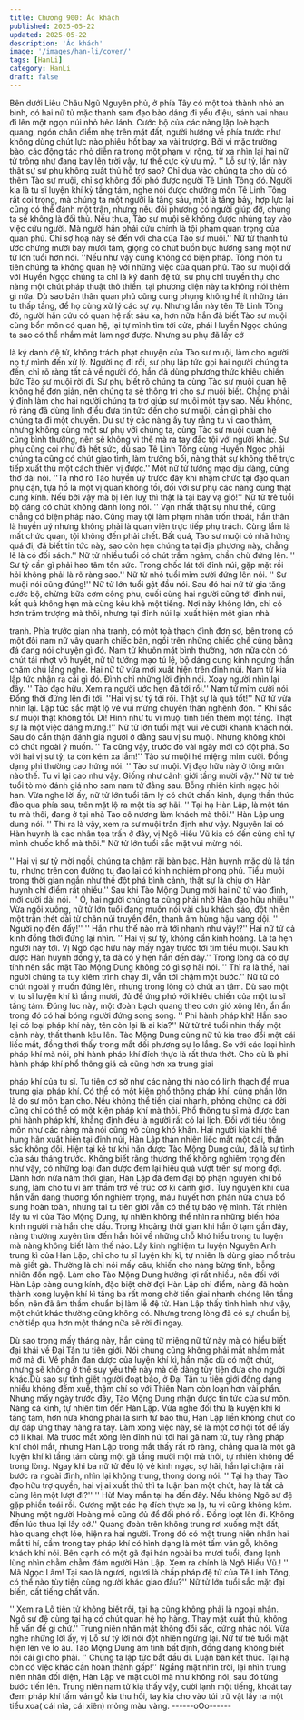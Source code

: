 ```yaml
---
title: Chương 900: Ác khách
published: 2025-05-22
updated: 2025-05-22
description: 'Ác khách'
image: '/images/han-li/cover/'
tags: [HanLi]
category: HanLi
draft: false
---
```


Bên dưới Liêu Châu Ngũ Nguyên phủ, ở phía Tây có một toà
thành nhỏ an bình, có hai nữ tử mặc thanh sam đạo bào dáng đi
yểu điệu, sánh vai nhau đi lên một ngọn núi nhỏ hẻo lánh.
Cước bộ của các nàng lập loè bạch quang, ngón chân điểm nhẹ
trên mặt đất, người hướng về phía trước như không dùng chút
lực nào phiêu hốt bay xa vài trượng. Bởi vì mặc trường bào, các
động tác nhỏ diễn ra trong một phạm vi rộng, từ xa nhìn lại hai nữ
tử trông như đang bay lên trời vậy, tư thế cực kỳ ưu mỹ.
'' Lỗ sư tỷ, lần này thật sự sư phụ không xuất thủ hỗ trợ sao? Chỉ
dựa vào chúng ta cho dù có thêm Tào sư muội, chỉ sợ không đối
phó được người Tê Linh Tông đó. Người kia là tu sĩ luyện khí kỳ
tầng tám, nghe nói được chưởng môn Tê Linh Tông rất coi trọng,
mà chúng ta một người là tầng sáu, một là tầng bảy, hợp lực lại
cũng có thể đánh một trận, nhưng nếu đối phương có người giúp
đỡ, chúng ta sẽ không là đối thủ. Nếu thua, Tào sư muội sẽ
không được nhúng tay vào việc cứu người. Mà người hắn phải
cứu chính là tội phạm quan trọng của quan phủ. Chỉ sợ hoạ này
sẽ đến với cha của Tào sư muội.'' Nữ tử thanh tú ước chừng
mười bảy mười tám, giọng có chút buồn bực hướng sang một nữ
tử lớn tuổi hơn nói.
''Nếu như vậy cũng không có biện pháp. Tông môn tu tiên chúng
ta không quan hệ với những việc của quan phủ. Tào sư muội đối
với Huyền Ngọc chúng ta chỉ là ký danh đệ tử, sư phụ chỉ truyền
thụ cho nàng một chút pháp thuật thô thiển, tại phương diện này
ta không nói thêm gì nữa. Dù sao bản thân quan phủ cũng cung
phụng không hề ít những tán tu thấp tầng, để họ cùng xử lý các
sự vụ. Nhưng lần này tên Tê Linh Tông đó, người hắn cứu có
quan hệ rất sâu xa, hơn nữa hắn đã biết Tào sư muội cùng bổn
môn có quan hệ, lại tự mình tìm tới cửa, phái Huyền Ngọc chúng
ta sao có thể nhắm mắt làm ngơ được. Nhưng sư phụ đã lấy cớ

là ký danh đệ tử, không trách phạt chuyện của Tào sư muội, làm
cho người nọ tự mình đến xử lý. Người nọ đi rồi, sư phụ lập tức
gọi hai người chúng ta đến, chỉ rõ ràng tất cả về người đó, hắn đã
dùng phương thức khiêu chiến bức Tào sư muội rời đi. Sư phụ
biết rõ chúng ta cùng Tào sư muội quan hệ không hề đơn giản,
nên chúng ta sẽ thông tri cho sư muội biết. Chẳng phải ý định làm
cho hai người chúng ta trợ giúp sư muội một tay sao. Nếu không,
rõ ràng đã dùng linh điểu đưa tin tức đến cho sư muội, cần gì phải
cho chúng ta đi một chuyến. Dư sư tỷ các nàng ấy tuy rằng tu vi
cao thâm, nhưng không cùng một sư phụ với chúng ta, cùng Tào
sư muội quan hệ cũng bình thường, nên sẽ không vì thế mà ra
tay đắc tội với người khác. Sư phụ cũng coi như đã hết sức, dù
sao Tê Linh Tông cùng Huyền Ngọc phái chúng ta cũng có chút
giao tình, làm trưởng bối, nàng thật sự không thể trực tiếp xuất
thủ một cách thiên vị được.'' Một nữ tử tướng mạo dịu dàng, cũng
thở dài nói.
''Ta nhớ rõ Tào huyền uý trước đây khi nhậm chức tại đạo quan
phụ cận, tựa hồ là một vị quan không tồi, đối với sư phụ các nàng
cũng thật cung kính. Nếu bởi vậy mà bị liên luỵ thì thật là tai bay
vạ gió!'' Nữ tử trẻ tuổi bộ dáng có chút không đành lòng nói.
'' Vạn nhất thật sự như thế, cũng chẳng có biện pháp nào. Cũng
may tội làm phạm nhân trốn thoát, hắn thân là huyền uý nhưng
không phải là quan viên trực tiếp phụ trách. Cùng lắm là mất chức
quan, tội không đến phải chết. Bất quá, Tào sư muội có nhã hứng
quá đi, đã biết tin tức này, sao còn hẹn chúng ta tại địa phương
này, chẳng lẽ là có đối sách.'' Nữ tử nhiều tuổi có chút trầm ngâm,
chần chừ đứng lên.
'' Sư tỷ cần gì phải hao tâm tốn sức. Trong chốc lát tới đỉnh núi,
gặp mặt rồi hỏi không phải là rõ ràng sao.'' Nữ tử nhỏ tuổi mỉm
cười đứng lên nói.
'' Sư muội nói cũng đúng!'' Nữ tử lớn tuổi gật đầu nói.
Sau đó hai nữ tử gia tăng cước bộ, chừng bữa cơm công phu,
cuối cùng hai người cũng tới đỉnh núi, kết quả không hẹn mà
cùng kêu khẽ một tiếng. Nơi này không lớn, chỉ có hơn trăm
trượng mà thôi, nhưng tại đỉnh núi lại xuất hiện một gian nhà

tranh. Phía trước gian nhà tranh, có một toà thạch đình đơn sơ,
bên trong có một đôi nam nữ vây quanh chiếc bàn, ngồi trên
những chiếc ghế cũng bằng đá đang nói chuyện gì đó.
Nam tử khuôn mặt bình thường, hơn nữa còn có chút tái nhợt vô
huyết, nữ tử tướng mạo tú lệ, bộ dáng cung kính ngưng thần
chăm chú lắng nghe. Hai nữ tử vừa mới xuất hiện trên đỉnh núi.
Nam tử kia lập tức nhận ra cái gì đó. Đình chỉ những lời định nói.
Xoay người nhìn lại đây.
'' Tào đạo hữu. Xem ra người ước hẹn đã tới rồi.'' Nam tử mỉm
cười nói. Đồng thời đứng lên đi tới.
''Hai vị sư tỷ tới rồi. Thật sự là quá tốt!'' Nữ tử vừa nhìn lại. Lập
tức sắc mặt lộ vẻ vui mừng chuyển thân nghênh đón.
'' Khí sắc sư muội thật không tồi. Di! Hình như tu vi muội tinh tiến
thêm một tầng. Thật sự là một việc đáng mừng.!'' Nữ tử lớn tuổi
mặt vui vẻ cười khanh khách nói. Sau đó cẩn thận đánh giá người
ở đằng sau vị sư muội. Nhưng không khỏi có chút ngoài ý muốn.
'' Ta cũng vậy, trước đó vài ngày mới có đột phá. So với hai vị sư
tỷ, ta còn kém xa lắm!'' Tào sư muội hé miệng mỉm cười. Đồng
dạng phi thường cao hứng nói.
'' Tào sư muội. Vị đạo hữu này ở tông môn nào thế. Tu vi lại cao
như vậy. Giống như cảnh giới tầng mười vậy.'' Nữ tử trẻ tuổi tò
mò đánh giá nho sam nam tử đằng sau. Bỗng nhiên kinh ngạc hỏi
han.
Vừa nghe lời ấy, nữ tử lớn tuổi tâm lý có chút chấn kinh, dụng
thần thức đảo qua phía sau, trên mặt lộ ra một tia sợ hãi.
'' Tại hạ Hàn Lập, là một tán tu mà thôi, đang ở tại nhà Tào cô
nương làm khách mà thôi.'' Hàn Lập ung dung nói.
'' Thì ra là vậy, xem ra sư muội trấn định như vậy. Nguyên lai có
Hàn huynh là cao nhân tọa trấn ở đây, vị Ngô Hiểu Vũ kia có đến
cũng chỉ tự mình chuốc khổ mà thôi.'' Nữ tử lớn tuổi sắc mặt vui
mừng nói.

'' Hai vị sư tỷ mời ngồi, chúng ta chậm rãi bàn bạc. Hàn huynh
mặc dù là tán tu, nhưng trên con đường tu đạo lại có kinh nghiệm
phong phú. Tiểu muội trong thời gian ngắn như thế đột phá bình
cảnh, thật sự là chịu ơn Hàn huynh chỉ điểm rất nhiều.'' Sau khi
Tào Mộng Dung mời hai nữ tử vào đình, mới cười dài nói.
'' Ồ, hai người chúng ta cũng phải nhờ Hàn đạo hữu nhiều.'' Vừa
ngồi xuống, nữ tử lớn tuổi đang muốn nói vài câu khách sáo, đột
nhiên một trận thét dài từ chân núi truyền đến, thanh âm hùng
hậu vang dội.
'' Người nọ đến đấy!''
'' Hắn như thế nào mà tới nhanh như vậy!?''
Hai nữ tử cả kinh đồng thời đứng lại nhìn.
'' Hai vị sư tỷ, không cần kinh hoảng. Là ta hẹn người này tới. Vị
Ngô đạo hữu này mấy ngày trước tới tìm tiểu muội. Sau khi được
Hàn huynh đồng ý, ta đã cố ý hẹn hắn đến đây.'' Trong lòng đã có
dự tính nên sắc mặt Tào Mộng Dung không có gì sợ hãi nói.
'' Thì ra là thế, hai người chúng ta tuy kiêm trình chạy đi, vẫn tới
chậm một bước.'' Nữ tử có chút ngoài ý muốn đứng lên, nhưng
trong lòng có chút an tâm.
Dù sao một vị tu sĩ luyện khí kì tầng mười, đủ để ứng phó với
khiêu chiến của một tu sĩ tầng tám. Đúng lúc này, một đoàn bạch
quang theo cơn gió xông lên, ẩn ẩn trong đó có hai bóng người
đứng song song.
'' Phi hành pháp khí! Hắn sao lại có loại pháp khí này, tên còn lại
là ai kia?'' Nử tử trẻ tuổi nhìn thấy một cảnh này, thất thanh kêu
lên.
Tào Mộng Dung cùng nữ tử kia trao đổi một cái liếc mắt, đồng
thời thấy trong mắt đối phương sự lo lắng. So với các loại hình
pháp khí mà nói, phi hành pháp khí đích thực là rất thưa thớt. Cho
dù là phi hành pháp khí phổ thông giá cả cũng hơn xa trung giai

pháp khí của tu sĩ. Tu tiên cơ sở như các nàng thì nào có linh
thạch để mua trung giai pháp khí. Có thể có một kiện phổ thông
pháp khí, cũng phần lớn là do sư môn ban cho. Nếu không thể
tiến giai nhanh, phỏng chừng cả đời cũng chỉ có thể có một kiện
pháp khí mà thôi.
Phổ thông tu sĩ mà được ban phi hành pháp khí, khẳng định đều
là người rất có lai lịch. Đối với tiểu tông môn như các nàng mà nói
cũng vô cùng khó khăn. Hai người kia khí thế hung hãn xuất hiện
tại đỉnh núi, Hàn Lập thản nhiên liếc mắt một cái, thần sắc không
đổi.
Hiện tại kể từ khi hắn được Tào Mộng Dung cứu, đã là sự tình
của sáu tháng trước. Không biết rằng thương thế không nghiêm
trọng đến như vậy, có những loại đan dược đem lại hiệu quả vượt
trên sự mong đợi. Dành hơn nửa năm thời gian, Hàn Lập đã đem
đại bộ phận nguyên khí bổ sung, làm cho tu vi âm thầm trở về
trúc cơ kì cảnh giới. Tuy nguyên khí của hắn vẫn đang thương tổn
nghiêm trọng, máu huyết hơn phân nửa chưa bổ sung hoàn toàn,
nhưng tại tu tiên giới vẫn có thể tự bảo vệ mình.
Tất nhiên lấy tu vi của Tào Mộng Dung, tự nhiên không thể nhìn
ra những biến hóa kinh người mà hắn che dấu. Trong khoảng thời
gian khi hắn ở tạm gần đây, nàng thường xuyên tìm đến hắn hỏi
về những chỗ khó hiểu trong tu luyện mà nàng không biết làm thế
nào.
Lấy kinh nghiệm tu luyện Nguyên Anh trung kì của Hàn Lập, chỉ
cho tu sĩ luyện khí kì, tự nhiên là dùng giao mổ trâu mà giết gà.
Thường là chỉ nói mấy câu, khiến cho nàng bừng tỉnh, bỗng nhiên
đốn ngộ.
Làm cho Tào Mộng Dung hưởng lợi rất nhiều, nên đối với Hàn
Lập càng cung kính, đặc biệt chờ đợi Hàn Lập chỉ điểm, nàng đã
hoàn thành xong luyện khí kì tầng ba rất mong chờ tiến giai
nhanh chóng lên tầng bốn, nên đã âm thầm chuẩn bị làm lễ đệ tử.
Hàn Lập thấy tình hình như vậy, một chút khác thường cũng
không có. Nhưng trong lòng đã có sự chuẩn bị, chờ tiếp qua hơn
một tháng nữa sẽ rời đi ngay.

Dù sao trong mấy tháng này, hắn cũng từ miệng nữ tử này mà có
hiểu biết đại khái về Đại Tấn tu tiên giới. Nói chung cũng không
phải mắt nhắm mắt mở mà đi. Về phần đan dược của luyện khí
kì, hắn mặc dù có một chút, nhưng sẽ không ở thế suy yếu thế
này mà dễ dàng tùy tiện đưa cho người khác.Dù sao sự tình giết
người đoạt bảo, ở Đại Tấn tu tiên giới đồng dạng nhiều không
đếm xuể, thậm chí so với Thiên Nam còn loạn hơn vài phần.
Nhưng mấy ngày trước đây, Tào Mộng Dung nhận được tin tức
của sư môn. Nàng cả kinh, tự nhiên tìm đến Hàn Lập. Vừa nghe
đối thủ là kuyện khi kì tầng tám, hơn nữa không phải là sinh tử
báo thù, Hàn Lập liền không chút do dự đáp ứng thay nàng ra tay.
Làm xong việc này, sẽ là một cơ hội tốt để lấy cớ li khai.
Mà trước mắt xông lên đỉnh núi tới hai gã nam tử, tuy rằng pháp
khí chói mắt, nhưng Hàn Lập trong mắt thấy rất rõ ràng, chẳng
qua là một gã luyện khí kì tầng tám cùng một gã tầng mười một
mà thôi, tự nhiên không để trong lòng. Ngay khi ba nữ tử đều lộ
vẻ kinh ngạc, sợ hãi, hắn lại chậm rãi bước ra ngoài đình, nhìn lại
không trung, thong dong nói:
'' Tại hạ thay Tào đạo hữu trợ quyền, hai vị ai xuất thủ thì ta luận
bàn một chút, hay là tất cả cùng lên một lượt đi?''
'' Hừ! May mắn tại hạ đến đây. Nếu không Ngô sư đệ gặp phiền
toái rồi. Gương mặt các hạ đích thực xa lạ, tu vi cũng không kém.
Nhưng một người Hoàng mỗ cũng đủ để đối phó rồi. Đồng loạt
lên đi. Không đến lúc thua lại lấy cớ.'' Quang đoàn trên không
trung rơi xuống mặt đất, hào quang chợt lóe, hiện ra hai người.
Trong đó có một trung niên nhân hai mắt ti hí, cầm trong tay pháp
khí có hình dạng là một tấm ván gỗ, không khách khí nói.
Bên cạnh có một gã đại hán ngoài ba mươi tuổi, đang lạnh lùng
nhìn chằm chằm đám người Hàn Lập. Xem ra chính là Ngô Hiểu
Vũ.!
'' Mã Ngọc Lâm! Tại sao là ngươi, ngươi là chấp pháp đệ tử của
Tê Linh Tông, có thể nào tùy tiện cùng người khác giao đấu?'' Nữ
tử lớn tuổi sắc mặt đại biến, cất tiếng chất vấn.

'' Xem ra Lỗ tiên tử không biết rồi, tại hạ cũng không phải là ngoại
nhân. Ngô sư đệ cùng tại hạ có chút quan hệ họ hàng. Thay mặt
xuất thủ, không hề vấn đề gì chứ.'' Trung niên nhân mặt không đổi
sắc, cứng nhắc nói.
Vừa nghe những lời ấy, vị Lỗ sư tỷ lời nói đột nhiên ngừng lại. Nữ
tử trẻ tuổi mặt hiện lên vẻ lo âu. Tào Mộng Dung âm tình bất định,
đồng dạng không biết nói cái gì cho phải.
'' Chúng ta lập tức bắt đầu đi. Luận bàn kết thúc. Tại hạ còn có
việc khác cần hoàn thành gấp!'' Ngẩng mặt nhìn trời, lại nhìn
trung niên nhân đối diện, Hàn Lập vẻ mặt cười mà như không nói,
sau đó từng bước tiến lên.
Trung niên nam tử kia thấy vậy, cười lạnh một tiếng, khoát tay
đem pháp khí tấm ván gỗ kia thu hồi, tay kia cho vào túi trữ vật
lấy ra một tiểu xoa( cái nĩa, cái xiên) mỏng màu vàng.
------oOo------
